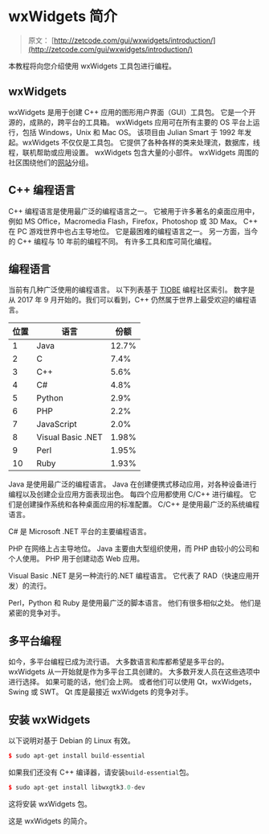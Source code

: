 # wxWidgets 简介

> 原文： [http://zetcode.com/gui/wxwidgets/introduction/](http://zetcode.com/gui/wxwidgets/introduction/)

本教程将向您介绍使用 wxWidgets 工具包进行编程。

## wxWidgets

wxWidgets 是用于创建 C++ 应用的图形用户界面（GUI）工具包。 它是一个开源的，成熟的，跨平台的工具箱。 wxWidgets 应用可在所有主要的 OS 平台上运行，包括 Windows，Unix 和 Mac OS。 该项目由 Julian Smart 于 1992 年发起。wxWidgets 不仅仅是工具包。 它提供了各种各样的类来处理流，数据库，线程，联机帮助或应用设置。 wxWidgets 包含大量的小部件。 wxWidgets 周围的社区围绕他们的[网站](http://www.wxwidgets.org)分组。

## C++ 编程语言

C++ 编程语言是使用最广泛的编程语言之一。 它被用于许多著名的桌面应用中，例如 MS Office，Macromedia Flash，Firefox，Photoshop 或 3D Max。 C++ 在 PC 游戏世界中也占主导地位。 它是最困难的编程语言之一。 另一方面，当今的 C++ 编程与 10 年前的编程不同。 有许多工具和库可简化编程。

## 编程语言

当前有几种广泛使用的编程语言。 以下列表基于 [TIOBE](http://www.tiobe.com/tpci.htm) 编程社区索引。 数字是从 2017 年 9 月开始的。我们可以看到，C++ 仍然属于世界上最受欢迎的编程语言。

| 位置 | 语言 | 份额 |
| --- | --- | --- |
| 1 | Java | 12.7%  |
| 2 | C | 7.4%  |
| 3 | C++  | 5.6%  |
| 4 | C#  | 4.8%  |
| 5 | Python | 2.9%  |
| 6 | PHP | 2.2%  |
| 7 | JavaScript | 2.0%  |
| 8 | Visual Basic .NET | 1.98%  |
| 9 | Perl | 1.95%  |
| 10 | Ruby | 1.93%  |

Java 是使用最广泛的编程语言。 Java 在创建便携式移动应用，对各种设备进行编程以及创建企业应用方面表现出色。 每四个应用都使用 C/C++ 进行编程。 它们是创建操作系统和各种桌面应用的标准配置。 C/C++ 是使用最广泛的系统编程语言。

C# 是 Microsoft .NET 平台的主要编程语言。

PHP 在网络上占主导地位。 Java 主要由大型组织使用，而 PHP 由较小的公司和个人使用。 PHP 用于创建动态 Web 应用。

Visual Basic .NET 是另一种流行的.NET 编程语言。 它代表了 RAD（快速应用开发）的流行。

Perl，Python 和 Ruby 是使用最广泛的脚本语言。 他们有很多相似之处。 他们是紧密的竞争对手。

## 多平台编程

如今，多平台编程已成为流行语。 大多数语言和库都希望是多平台的。 wxWidgets 从一开始就是作为多平台工具创建的。 大多数开发人员在这些选项中进行选择。 如果可能的话，他们会上网。 或者他们可以使用 Qt，wxWidgets，Swing 或 SWT。 Qt 库是最接近 wxWidgets 的竞争对手。

## 安装 wxWidgets

以下说明对基于 Debian 的 Linux 有效。

```cpp
$ sudo apt-get install build-essential

```

如果我们还没有 C++ 编译器，请安装`build-essential`包。

```cpp
$ sudo apt-get install libwxgtk3.0-dev

```

这将安装 wxWidgets 包。

这是 wxWidgets 的简介。